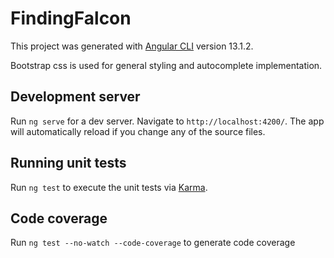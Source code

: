 # FindingFalcon

This project was generated with [Angular CLI](https://github.com/angular/angular-cli) version 13.1.2.

Bootstrap css is used for general styling and autocomplete implementation.

## Development server

Run `ng serve` for a dev server. Navigate to `http://localhost:4200/`. The app will automatically reload if you change any of the source files.

## Running unit tests

Run `ng test` to execute the unit tests via [Karma](https://karma-runner.github.io).

## Code coverage

Run `ng test --no-watch --code-coverage` to generate code coverage
